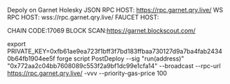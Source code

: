 Depoly on Garnet Holesky
JSON RPC HOST: https://rpc.garnet.qry.live/
WS RPC HOST: wss://rpc.garnet.qry.live/ 
FAUCET HOST:  

CHAIN CODE:17069
BLOCK SCAN:https://garnet.blockscout.com/

export PRIVATE_KEY=0xfb61ae9ea723f1bff3f7bd183ffbaa730127d9a7ba4fab24340b64fb1904ee5f
forge script PostDeploy --sig "run(address)"  "0x772aa2c04bb7608089c553f2a9bf1dc99e1cfa14" --broadcast --rpc-url https://rpc.garnet.qry.live/ -vvv --priority-gas-price 100